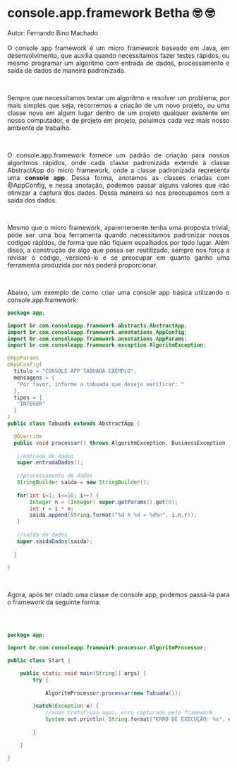 # console.app.framework Betha &#129299; &#129299;

<p align="justify">
  Autor: Fernando Bino Machado <br><br>
  O console app framework é um micro framework baseado em Java, em desenvolvimento,
  que auxilia quando necessitamos fazer testes rápidos, ou mesmo 
  programar um algoritmo com entrada de dados, processamento e saída de dados
  de maneira padronizada.
</p>
<br>

<p align="justify">
  Sempre que necessitamos testar um algorítmo e resolver um problema, por mais simples
  que seja, recorremos a criação de um novo projeto, ou uma classe nova em algum lugar
  dentro de um projeto qualquer existente em nosso computador, e de projeto em projeto, 
  poluimos cada vez mais nosso ambiente de trabalho.
</p>
<br>

<p align="justify">
  O console.app.framework fornece um padrão de criação para nossos algoritmos
  rápidos, onde cada classe padronizada extende à classe AbstractApp do micro framework,
  onde a classe padronizada representa uma <b>console app</b>. Dessa forma, anotamos
  as classes criadas com @AppConfig, e nessa anotação, podemos passar alguns valores
  que irão otimizar a captura dos dados. Dessa maneira só nos preocupamos com
  a saída dos dados.
</p>
<br>

<p align="justify">
  Mesmo que o micro framework, aparentemente tenha uma proposta trivial, pode ser uma boa
  ferramenta quando necessitamos padronizar nossos codigos rápidos, de forma que não fiquem 
  espalhados por todo lugar. Além disso, a construção de algo que possa ser reutilizado,
  sempre nos força a revisar o código, versioná-lo e se preocupar em quanto ganho uma ferramenta
  produzida por nós poderá proporcionar.
 </p>
 <br>
 
 <p align="justify">
  Abaixo, um exemplo de como criar uma console app básica utilizando o console.app.framework: <br>
 </p>
 
 ```java
package app;

import br.com.consoleapp.framework.abstracts.AbstractApp;
import br.com.consoleapp.framework.annotations.AppConfig;
import br.com.consoleapp.framework.annotations.AppParams;
import br.com.consoleapp.framework.exception.AlgoritmException;

@AppParams
@AppConfig(
   titulo = "CONSOLE APP TABUADA EXEMPLO",
   mensagens = {
   	"Por favor, informe a tabuada que deseja verificar: "
   },
   tipos = {
   	"INTEGER"
   }
)
public class Tabuada extends AbstractApp {

   @Override
   public void processar() throws AlgoritmException, BusinessException  {
   	
   	//entrada de dados
   	super.entradaDados();
   	
   	//processamento de dados
   	StringBuilder saida = new StringBuilder();
   	
   	for(int i=1; i<=10; i++) {
   		Integer n = (Integer) super.getParams().get(0);
   		int r = i * n;
   		saida.append(String.format("%d X %d = %d%n", i,n,r));
   	}
   	
   	//saída de dados
   	super.saidaDados(saida);
   	
   }
   
}


 ```
 
 <br>
 
<p align="justify">Agora, após ter criado uma classe de console app, podemos passá-la para o framework da seguinte forma:</p><br>

```java

package app;

import br.com.consoleapp.framework.processor.AlgoritmProcessor;

public class Start {

	public static void main(String[] args) {
		try {
			
			AlgoritmProcessor.processar(new Tabuada());
			
		}catch(Exception e) {
			//suas tratativas aqui, erro capturado pelo framework
			System.out.println( String.format("ERRO DE EXECUÇÃO: %s", e.getMessage()) );
			
		}

	}

}


```

<br>
	
	
	


